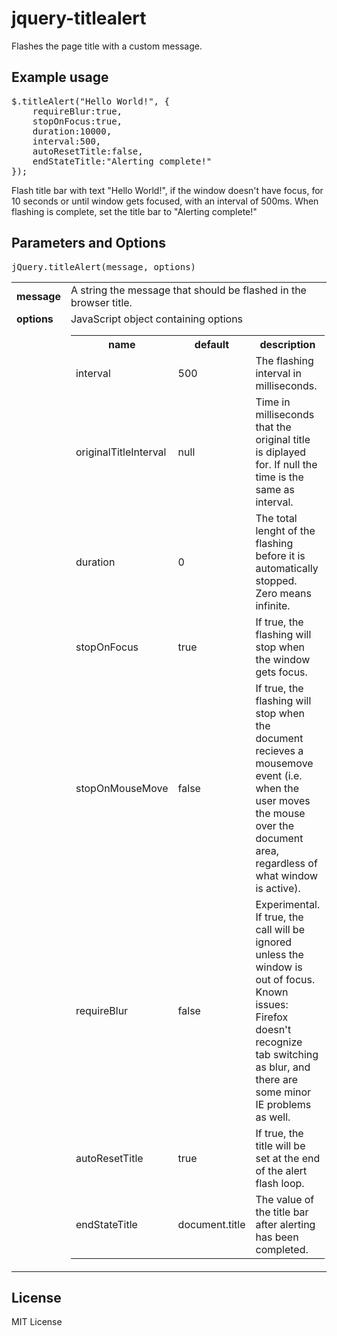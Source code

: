 jquery-titlealert
=================

Flashes the page title with a custom message. 

Example usage
-------------

<pre>
$.titleAlert("Hello World!", {
    requireBlur:true,
    stopOnFocus:true,
    duration:10000,
    interval:500,
    autoResetTitle:false,
    endStateTitle:"Alerting complete!"
});
</pre>

Flash title bar with text "Hello World!", if the window doesn't have focus, for 10 seconds or until window gets focused, with an interval of 500ms.  When flashing is complete, set the title bar to "Alerting complete!"

Parameters and Options
----------------------

<pre>jQuery.titleAlert(message, options)</pre>

<table>
<tr>
	<td><b>message</b></td>
	<td>A string  the message that should be flashed in the browser title.</td>
</tr>
<tr>
	<td valign="top"><b>options</b></td>
	<td>
JavaScript object containing options

<table>
<tr>
	<th>name</th>
	<th>default</th>
	<th>description</th>
</tr>
<tr>
	<td>interval</td>
	<td>500</td>
	<td>The flashing interval in milliseconds.</td>
</tr>
<tr>
	<td>originalTitleInterval</td>
	<td>null</td>
	<td>Time in milliseconds that the original title is diplayed for. If null the time is the same as interval.</td>
<tr>
	<td>duration</td>
	<td>0</td>
	<td>The total lenght of the flashing before it is automatically stopped. Zero means infinite.</td>
</tr>
<tr>
	<td>stopOnFocus</td>
	<td>true</td>
	<td>If true, the flashing will stop when the window gets focus.</td>
</tr>
<tr>
	<td>stopOnMouseMove</td>
	<td>false</td>
	<td>If true, the flashing will stop when the document recieves a mousemove event (i.e. when the user moves the mouse over the document area, regardless of what window is active).</td>
</tr>
<tr>
	<td>requireBlur</td>
	<td>false</td>
	<td>Experimental. If true, the call will be ignored unless the window is out of focus. Known issues: Firefox doesn't recognize tab switching as blur, and there are some minor IE problems as well.</td>
</tr>
<tr>
	<td>autoResetTitle</td>
	<td>true</td>
	<td>If true, the title will be set at the end of the alert flash loop.</td>
</tr>
<tr>
	<td>endStateTitle</td>
	<td>document.title</td>
	<td>The value of the title bar after alerting has been completed.</td>
</tr>
</table>

</td>
</tr>
</table>


License
-------
MIT License
